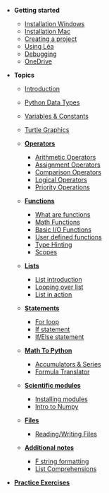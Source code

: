* **Getting started**
  * [Installation Windows](Getting_started/01_1_python_installation_win.md)
  * [Installation Mac](Getting_started/01_2_python_installation_mac.md)
  * [Creating a project](Getting_started/03_create_new_project.md)
  * [Using Léa](Getting_started/04_lea.md)
  * [Debugging](Getting_started/06_debugging.md)
  * [OneDrive](Getting_started/07_one_drive.md)

* **Topics**
  * [Introduction](Notes/list_introduction.md)
  * [Python Data Types](Notes/list_Python_Data_Types.md)
  * [Variables & Constants](Notes/08_variables.md) 
  * [Turtle Graphics](Notes/list_turtle_graphics.md)
   
  * **[Operators](Notes/10_operators.md)**
    * [Arithmetic Operators](Notes/10_arithmetic_operatos.md)
    * [Assignment Operators](Notes/11_assignment_operators.md)
    * [Comparison Operators](Notes/12_comparison_operators.md)
    * [Logical Operators](Notes/13_logical_operators.md)
    * [Priority Operations](Notes/14_priority_operations.md)
  * **[Functions](Notes/16_functions.md)**
    * [What are functions](https://john-abbott-college.github.io/SN1-Notes/Notes/16_1_functions_cartoon.pdf)
    * [Math Functions](Notes/17_functions_math_module.md)
    * [Basic I/O Functions](Notes/18_functions_print_input.md)
    * [User defined functions](Notes/19_user_defined_functions.md)
    * [Type Hinting](Notes/20_functions_type_hint.md)
    * [Scopes](Notes/21_functions_and_scopes.md)
  * **[Lists](Notes/28_lists.md)**
    * [List introduction](Notes/28_1_lists.md)
    * [Looping over list](Notes/28_2_lists.md)
    * [List in action](Notes/28_3_lists.md)
  * **[Statements](Notes/23_statements.md)**
    * [For loop](Notes/23_1_for_loop)
    * [If statement](Notes/26_conditions_if.md)
    * [If/Else statement](/Notes/27_conditions_if_else.md)
  * **[Math To Python](Notes/31_math_to_python.md)**
    * [Accumulators & Series](Notes/31_accumulator_pattern.md)
    * [Formula Translator](Notes/32_from_math_to_python.md)
  * **[Scientific modules](Notes/33_scientific_modules.md)**
    * [Installing modules](Notes/33_1_matplotlib_and_numpy.md)
    * [Intro to Numpy](Notes/33_2_numpy.md)
  * **[Files](Notes/35_files.md)**
    * [Reading/Writing Files](Notes/35_reading_files.md)
  * **[Additional notes](Notes/06_additional_notes.md)**
    * [F string formatting](Notes/06_2_f_strings.md)
    * [List Comprehensions](Notes/23_3_for_loop_list_comprehension.md)

* **[Practice Exercises](Practice_questions/list_practice_by_topic.md)**
